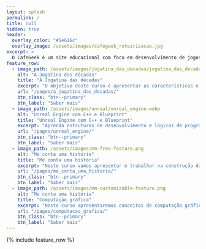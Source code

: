 ```yaml
---
layout: splash
permalink: /
title: null
hidden: true
header:
  overlay_color: "#5e616c"
  overlay_image: /assets/images/cafegeek_roteirizacao.jpg
excerpt: >
  O CafeGeek é um site educacional com foco em desenvolvimento de jogos digitais e as disciplinas que orbitam este fantástico mundo
feature_row:
  - image_path: /assets/images/jogatina_das_decadas/jogatina_das_decadas.webp
    alt: "A Jogatina das décadas"
    title: "A Jogatina das décadas"
    excerpt: "O objetivo deste curso é apresentar as características e elementos associados aos jogos eletrônicos."
    url: "/pages/a_jogatina_das_decadas/"
    btn_class: "btn--primary"
    btn_label: "Saber mais"
  - image_path: /assets/images/unreal/unreal_engine.webp
    alt: "Unreal Engine com C++ e Blueprint"
    title: "Unreal Engine com C++ e Blueprint"
    excerpt: "Aprenda estruturas de desenvolvimento e lógicas de programação, utilizando Blueprints e C++."
    url: "/pages/unreal_engine/"
    btn_class: "btn--primary"
    btn_label: "Saber mais"
  - image_path: /assets/images/mm-free-feature.png
    alt: "Me conta uma história"
    title: "Me conta uma história"
    excerpt: "Neste curso vamos apresentar e trabalhar na construção da narrativa de jogos e  seus personagens bem como a definição de tempo, mundo, objetivos e os capítulos da história."
    url: "/pages/me_conta_uma_historia/"
    btn_class: "btn--primary"
    btn_label: "Saber mais"      
  - image_path: /assets/images/mm-customizable-feature.png
    alt: "Me conta uma história"
    title: "Computação gráfica"
    excerpt: "Neste curso apresentaremos conceitos de computação gráfica aplicados na prática usando o Unreal Engine e o Autodesk Maya."
    url: "/pages/computacao_grafica/"
    btn_class: "btn--primary"
    btn_label: "Saber mais"          
---
```


{% include feature_row %}
